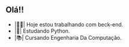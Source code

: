 ## Olá!!

- |👨‍💻| Hoje estou trabalhando com beck-end.
- |🐍| Estudando Python.
- |📚| Cursando Engenharia Da Computação.
